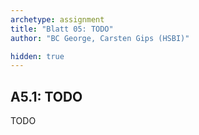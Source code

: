 ```yaml
---
archetype: assignment
title: "Blatt 05: TODO"
author: "BC George, Carsten Gips (HSBI)"

hidden: true
---
```



## A5.1: TODO

TODO
